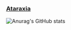 ### [Ataraxia](https://ksana.in/the-line-between-you-and-the-rest)
![Anurag's GitHub stats](https://github-readme-stats.vercel.app/api?username=mfalfath25&show_icons=true&theme=dracula&hide=stars,issues&count_private=true)
